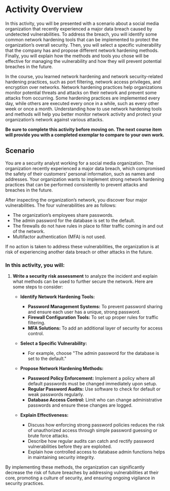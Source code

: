 # Activity Overview

In this activity, you will be presented with a scenario about a social media organization that recently experienced a major data breach caused by undetected vulnerabilities. To address the breach, you will identify some common network hardening tools that can be implemented to protect the organization’s overall security. Then, you will select a specific vulnerability that the company has and propose different network hardening methods. Finally, you will explain how the methods and tools you chose will be effective for managing the vulnerability and how they will prevent potential breaches in the future. 

In the course, you learned network hardening and network security-related hardening practices, such as port filtering, network access privileges, and encryption over networks. Network hardening practices help organizations monitor potential threats and attacks on their network and prevent some attacks from occurring. Some hardening practices are implemented every day, while others are executed every once in a while, such as every other week or once a month. Understanding how to use network hardening tools and methods will help you better monitor network activity and protect your organization’s network against various attacks.

**Be sure to complete this activity before moving on. The next course item will provide you with a completed exemplar to compare to your own work.**

## Scenario

You are a security analyst working for a social media organization. The organization recently experienced a major data breach, which compromised the safety of their customers’ personal information, such as names and addresses. Your organization wants to implement strong network hardening practices that can be performed consistently to prevent attacks and breaches in the future. 

After inspecting the organization’s network, you discover four major vulnerabilities. The four vulnerabilities are as follows:

- The organization’s employees share passwords.
- The admin password for the database is set to the default.
- The firewalls do not have rules in place to filter traffic coming in and out of the network.
- Multifactor authentication (MFA) is not used.

If no action is taken to address these vulnerabilities, the organization is at risk of experiencing another data breach or other attacks in the future. 

### In this activity, you will:

1. **Write a security risk assessment** to analyze the incident and explain what methods can be used to further secure the network. Here are some steps to consider:

   - **Identify Network Hardening Tools:**
     - **Password Management Systems:** To prevent password sharing and ensure each user has a unique, strong password.
     - **Firewall Configuration Tools:** To set up proper rules for traffic filtering.
     - **MFA Solutions:** To add an additional layer of security for access control.

   - **Select a Specific Vulnerability:**
     - For example, choose "The admin password for the database is set to the default."

   - **Propose Network Hardening Methods:**
     - **Password Policy Enforcement:** Implement a policy where all default passwords must be changed immediately upon setup.
     - **Regular Password Audits:** Use software to check for default or weak passwords regularly.
     - **Database Access Control:** Limit who can change administrative passwords and ensure these changes are logged.

   - **Explain Effectiveness:**
     - Discuss how enforcing strong password policies reduces the risk of unauthorized access through simple password guessing or brute force attacks.
     - Describe how regular audits can catch and rectify password vulnerabilities before they are exploited.
     - Explain how controlled access to database admin functions helps in maintaining security integrity.

By implementing these methods, the organization can significantly decrease the risk of future breaches by addressing vulnerabilities at their core, promoting a culture of security, and ensuring ongoing vigilance in security practices.
